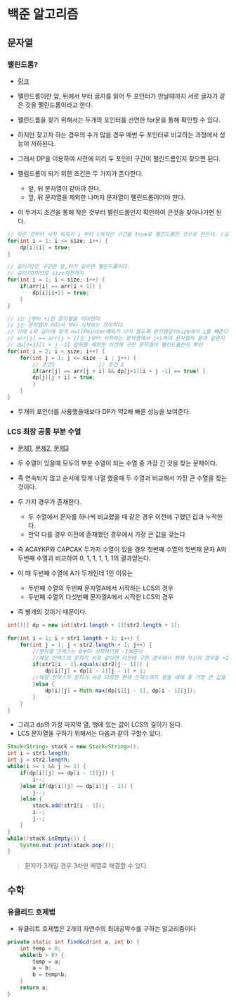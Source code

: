 # 백준 알고리즘

## 문자열

### 팰린드롬?

- [링크](https://www.acmicpc.net/problem/10942)

- 팰린드롬이란 앞, 뒤에서 부터 글자를 읽어 두 포인터가 만날때까지 서로 글자가 같은 것을 팰린드롬이라고 한다.
- 팰린드롬을 찾기 위해서는 두개의 포인터를 선언한 for문을 통해 확인할 수 있다.
- 하지만 찾고자 하는 경우의 수가 많을 경우 매번 두 포인터로 비교하는 과정에서 성능이 저하된다.
- 그래서 DP을 이용하여 사전에 미리 두 포인터 구간이 팰린드롬인지 찾으면 된다.
- 팰림드롬이 되기 위한 조건은 두 가지가 존다한다.
  - 앞, 뒤 문자열이 같아야 한다.
  - 앞, 뒤 문자열을 제외한 나머지 문자열이 팰린드롬이어야 한다.
- 이 두가지 조건을 통해 작은 것부터 팰린드롬인지 확인하여 큰것을 찾아나가면 된다.

```java
// 작은 것부터 시작 위치가 i 부터 i까지인 구간을 true로 팰린드롬인 것으로 만든다. (길이가 1)
for(int i = 1; i <= size; i++) {
	dp[i][i] = true;
}

// 길이가2인 구간은 앞,뒤가 같으면 팰린드롬이다.
// 길이가2이므로 size직전까지
for(int i = 1; i < size; i++) {
	if(arr[i] == arr[i + 1]) {
		dp[i][i+1] = true;
	}
}

// i는 j부터 +i한 문자열을 의미한다.
// j는 문자열이 어디서 부터 시작하는 의미이다.
// 이때 i의 길이에 맞게 nullPointer예외가 나지 않도록 문자열길이size에서 i를 빼준다.
// arr[j] == arr[j + i]는 j부터 시작하는 문자열에서 j+i하여 문자열의 끝과 같은지 비교
// dp[j+1][i + j -1] 앞뒤를 제외한 이전에 구한 문자열이 팰린드롬인지 확인
for(int i = 2; i < size; i++) {
	for(int j = 1; j <= size - i ; j++) {
        // 조건1				// 조건 2
		if(arr[j] == arr[j + i] && dp[j+1][i + j -1] == true) {
		dp[j][j + i] = true;
		}
	}
}
```

- 두개의 포인터를 사용했을때보다 DP가 약2배 빠른 성능을 보여준다.

### LCS 최장 공통 부분 수열

- [문제1](https://www.acmicpc.net/problem/9251), [문제2](https://www.acmicpc.net/problem/9252), [문제3](https://www.acmicpc.net/problem/1958)

- 두 수열이 있을때 모두의 부분 수열이 되는 수열 중 가장 긴 것을 찾는 문제이다.
- 즉 연속되지 않고 순서에 맞게 나열 했을때 두 수열과 비교해서 가장 큰 수열을 찾는 것이다.
- 두 가지 경우가 존재한다.
  - 두 수열에서 문자를 하나씩 비교했을 때 같은 경우 이전에 구했던 값과 누적한다.
  - 만약 다를 경우 이전에 존재했던 경우에서 가장 큰 값을 갖는다
- 즉  ACAYKP와 CAPCAK 두가지 수열이 있을 경우 첫번째 수열의 첫번재 문자 A와 두번째 수열과 비교하여 0, 1, 1, 1, 1, 1의 결과얻는다.
- 이 때 두번째 수열에 A가 두개인데 1인 이유는
  - 두번째 수열의 두번째 문자열A에서 시작하는 LCS의 경우
  - 두번째 수열의 다섯번째 문자열A에서 시작한 LCS의 경우
- 즉 별개의 것이기 때문이다.

```java
int[][] dp = new int[str1.length + 1][str2.length + 1];
		
for(int i = 1; i < str1.length + 1; i++) {
	for(int j = 1; j < str2.length + 1; j++) {
        //문자열 인덱스는 0부터 시작하므로 -1해준다
        //해당 인덱스의 문자가 서로 같다면 이전에 구한 경우에서 현재 자신의 경우를 +1 해준다.
		if(str1[i - 1].equals(str2[j - 1])) {
			dp[i][j] = dp[i - 1][j - 1] + 1;
        //해당 인덱스의 문자가 서로 다르면 현재 인덱스까지 왔을 때에 중 가장 큰 값을 매핑한다.
		}else {
			dp[i][j] = Math.max(dp[i][j - 1], dp[i - 1][j]);
		}
	}
}
```

- 그리고 dp의 가장 마지막 열, 행에 있는 값이 LCS의 길이가 된다.
- LCS 문자열을 구하기 위해서는 다음과 같이 구할수 있다.

```java
Stack<String> stack = new Stack<String>();
int i = str1.length;
int j = str2.length;
while(i >= 1 && j >= 1) {
	if(dp[i][j] == dp[i - 1][j]) {
		i--;
	}else if(dp[i][j] == dp[i][j - 1]) {
		j--;
	}else {
		stack.add(str1[i - 1]);
		i--;
		j--;
	}
}
while(!stack.isEmpty()) {
	System.out.print(stack.pop());
}
```

> 문자가 3개일 경우 3차원 배열로 해결할 수 있다.

## 수학

### 유클리드 호제법

- 유클리트 호제법은 2개의 자연수의 최대공약수를 구하는 알고리즘이다

```java
private static int findGcd(int a, int b) {
	int temp = 0;
	while(b > 0) {
		temp = a;
		a = b;
		b = temp%b;
	}
	return a;
}
```

 